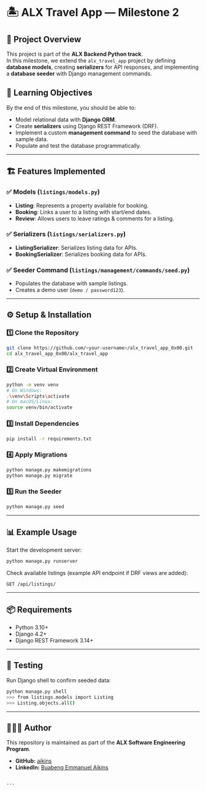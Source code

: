# 🏝 ALX Travel App — Milestone 2

## 📌 Project Overview
This project is part of the **ALX Backend Python track**.  
In this milestone, we extend the `alx_travel_app` project by defining **database models**, creating **serializers** for API responses, and implementing a **database seeder** with Django management commands.

## 🎯 Learning Objectives
By the end of this milestone, you should be able to:
- Model relational data with **Django ORM**.
- Create **serializers** using Django REST Framework (DRF).
- Implement a custom **management command** to seed the database with sample data.
- Populate and test the database programmatically.

---

## 🏗 Features Implemented
### ✅ Models (`listings/models.py`)
- **Listing**: Represents a property available for booking.  
- **Booking**: Links a user to a listing with start/end dates.  
- **Review**: Allows users to leave ratings & comments for a listing.  

### ✅ Serializers (`listings/serializers.py`)
- **ListingSerializer**: Serializes listing data for APIs.  
- **BookingSerializer**: Serializes booking data for APIs.  

### ✅ Seeder Command (`listings/management/commands/seed.py`)
- Populates the database with sample listings.  
- Creates a demo user (`demo / password123`).  

---

## ⚙️ Setup & Installation

### 1️⃣ Clone the Repository
```bash
git clone https://github.com/<your-username>/alx_travel_app_0x00.git
cd alx_travel_app_0x00/alx_travel_app
````

### 2️⃣ Create Virtual Environment

```bash
python -m venv venv
# On Windows:
.\venv\Scripts\activate
# On macOS/Linux:
source venv/bin/activate
```

### 3️⃣ Install Dependencies

```bash
pip install -r requirements.txt
```

### 4️⃣ Apply Migrations

```bash
python manage.py makemigrations
python manage.py migrate
```

### 5️⃣ Run the Seeder

```bash
python manage.py seed
```

---

## 📊 Example Usage

Start the development server:

```bash
python manage.py runserver
```

Check available listings (example API endpoint if DRF views are added):

```
GET /api/listings/
```

---

## 📦 Requirements

* Python 3.10+
* Django 4.2+
* Django REST Framework 3.14+

---

## 🧪 Testing

Run Django shell to confirm seeded data:

```bash
python manage.py shell
>>> from listings.models import Listing
>>> Listing.objects.all()
```

---



## 👨🏽‍💻 Author  

This repository is maintained as part of the **ALX Software Engineering Program**.  

- **GitHub:** [aikins](https://github.com/aikins23)  
- **LinkedIn:** [Buabeng Emmanuel Aikins](https://linkedin.com/in/buabeng-emmanuel-aikins-b7a971252)  

```

---
```
